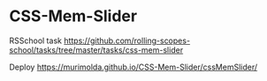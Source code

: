 # CSS-Mem-Slider

RSSchool task https://github.com/rolling-scopes-school/tasks/tree/master/tasks/css-mem-slider

Deploy https://murimolda.github.io/CSS-Mem-Slider/cssMemSlider/
